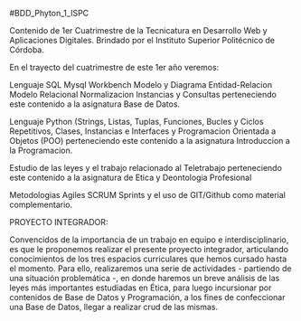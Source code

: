 #BDD_Phyton_1_ISPC

Contenido de 1er Cuatrimestre de la Tecnicatura en Desarrollo Web y Aplicaciones Digitales. Brindado por el Instituto Superior Politécnico de Córdoba.

En el trayecto del cuatrimestre de este 1er año veremos:

Lenguaje SQL Mysql Workbench Modelo y Diagrama Entidad-Relacion Modelo Relacional Normalizacion Instancias y Consultas perteneciendo este contenido a la asignatura Base de Datos.

Lenguaje Python (Strings, Listas, Tuplas, Funciones, Bucles y Ciclos Repetitivos, Clases, Instancias e Interfaces y Programacion Orientada a Objetos (POO) perteneciendo este contenido a la asignatura Introduccion a la Programacion.

Estudio de las leyes y el trabajo relacionado al Teletrabajo perteneciendo este contenido a la asignatura de  Etica y Deontologia Profesional

Metodologias Agiles SCRUM Sprints y el uso de GIT/Github como material complementario.

PROYECTO INTEGRADOR:

Convencidos de la importancia de un trabajo en equipo e interdisciplinario, es
que le proponemos realizar el presente proyecto integrador, articulando conocimientos
de los tres espacios curriculares que hemos cursado hasta el momento. Para ello,
realizaremos una serie de actividades - partiendo de una situación problemática -, en
donde haremos un breve análisis de las leyes más importantes estudiadas en Ética,
para luego incursionar por contenidos de Base de Datos y Programación, a los fines
de confeccionar una Base de Datos, llegar a realizar crud de las mismas.
